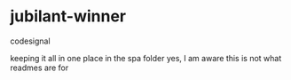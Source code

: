 # jubilant-winner
codesignal

keeping it all in one place
in the spa folder
yes, I am aware this is not what readmes are for
